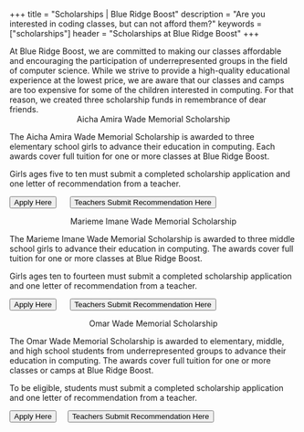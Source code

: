 +++
title = "Scholarships | Blue Ridge Boost"
description = "Are you interested in coding classes, but can not afford them?"
keywords = ["scholarships"]
header = "Scholarships at Blue Ridge Boost"
+++

<div class="container p-2">
    <div class="row">
        <div class="col">
        At Blue Ridge Boost, we are committed to making our classes affordable and encouraging the participation of underrepresented groups in the field of computer science. While we strive to provide a high-quality educational experience at the lowest price, we are aware that our classes and camps are too expensive for some of the children interested in computing. For that reason, we created three scholarship funds in remembrance of dear friends.
        </div>
    </div>
    <div class="row">
        <div class="col-12 p-2 darknote"> <center>Aicha Amira Wade Memorial Scholarship</center></div>
    </div>
    <div class="row">
        <div class="col-3">
        </div>
        <div class="col-9">
        <p>The Aicha Amira Wade Memorial Scholarship is awarded to three elementary school girls to advance their education in computing. Each awards cover full tuition for one or more classes at Blue Ridge Boost. </p>
        <p>
        Girls ages five to ten must submit a completed scholarship application and one letter of recommendation from a teacher.</p>
        <p><a href="https://aicha-amira-wade-memorial-scholarship.cheddarup.com"><button class="button-8s" role="button">Apply Here</button></a> &nbsp;&nbsp;&nbsp;&nbsp; <a href="https://letter-of-recommendation.cheddarup.com"><button class="button-8s" role="button">Teachers Submit Recommendation Here</button></a> </p>
        </div>
    </div>
    <div class="row">
        <div class="col-12 p-2 darknote"> <center>Marieme Imane Wade Memorial Scholarship</center></div>
    </div>
    <div class="row">
        <div class="col-3">
        </div>
        <div class="col-9">
        <p>The Marieme Imane Wade Memorial Scholarship is awarded to three middle school girls to advance their education in computing. The awards cover full tuition for one or more classes at Blue Ridge Boost. </p>
        <p>
        Girls ages ten to fourteen must submit a completed scholarship application and one letter of recommendation from a teacher.</p>
        <p><a href="https://marieme-imane-wade-memorial-scholarship.cheddarup.com"><button class="button-8s" role="button">Apply Here</button></a> &nbsp;&nbsp;&nbsp;&nbsp; <a href="https://letter-of-recommendation.cheddarup.com"><button class="button-8s" role="button">Teachers Submit Recommendation Here</button></a></p>
        </div>
    </div>
    <div class="row">
        <div class="col-12 p-2 darknote"> <center>Omar Wade Memorial Scholarship</center></div>
    </div>
    <div class="row">
        <div class="col-3">
        </div>
        <div class="col-9">
            <p>The Omar Wade Memorial Scholarship is awarded to elementary, middle, and high school students from underrepresented groups to advance their education in computing. The awards cover full tuition for one or more classes or camps at Blue Ridge Boost. </p>
        <p>
        To be eligible, students must submit a completed scholarship application and one letter of recommendation from a teacher.</p>
        <p><a href="https://omar-wade-memorial-scholarship.cheddarup.com"><button class="button-8s" role="button">Apply Here</button></a>&nbsp;&nbsp;&nbsp;&nbsp; <a href="https://letter-of-recommendation.cheddarup.com"><button class="button-8s" role="button">Teachers Submit Recommendation Here</button></a></p>
        </div>
    </div>
</div>